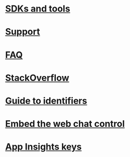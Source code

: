 # [SDKs and tools](../resources-tools-downloads.md)
# [Support](../resources-support.md)
# [FAQ](../resources-bot-framework-faq.md)
# [StackOverflow](http://stackoverflow.com/questions/tagged/botframework)
# [Guide to identifiers](../resources-identifiers-guide.md)
# [Embed the web chat control](../embed-chat-control-web-page.md)
# [App Insights keys](../resources-app-insights-keys.md)
<!--## [Tools](~/resources/tools.md)-->